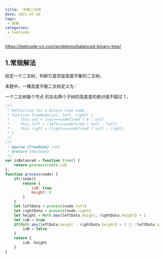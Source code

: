 ```yaml
---
title:  平衡二叉树
date: 2021-07-28
tags:
 - 简单
categories:
 - leetcode
---
```


<https://leetcode-cn.com/problems/balanced-binary-tree/>
## 1.常规解法
给定一个二叉树，判断它是否是高度平衡的二叉树。

本题中，一棵高度平衡二叉树定义为：

一个二叉树每个节点 的左右两个子树的高度差的绝对值不超过 1 。
```js
/**
 * Definition for a binary tree node.
 * function TreeNode(val, left, right) {
 *     this.val = (val===undefined ? 0 : val)
 *     this.left = (left===undefined ? null : left)
 *     this.right = (right===undefined ? null : right)
 * }
 */
/**
 * @param {TreeNode} root
 * @return {boolean}
 */
var isBalanced = function (root) {
    return process(root).isB
};
function process(node) {
    if(!node){
        return {
            isB: true,
            height: 0
        }
    }
    let leftData = process(node.left)
    let rightData = process(node.right)
    let height = Math.max(leftData.height, rightData.height) + 1
    let isB = true
    if(Math.abs(leftData.height - rightData.height) > 1 || !leftData.isB || !rightData.isB){
        isB = false
    }
    return {
        isB, height
    }
}
```
